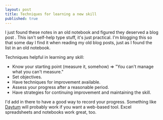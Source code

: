 ```yaml
---
layout: post
title: Techniques for learning a new skill
published: true
---
```

<p>I just found these notes in an old notebook and figured they deserved a blog post . This isn't self-help type stuff, it's just practical. I'm blogging this so that some day I find it when reading my old blog posts, just as I found the list in an old notebook.</p>
<p>Techniques helpful in learning any skill:</p>
<ul>
<li>Know your starting point (measure it, somehow) =&gt; "You can't manage what you can't measure."</li>
<li>Set objectives.</li>
<li>Have techniques for improvement available.</li>
<li>Assess your progress after a reasonable period.</li>
<li>Have strategies for continuing improvement and maintaining the skill.</li>
</ul>
<p>I'd add in there to have a good way to record your progress. Something like <a href="http://www.daytum.com/">Daytum</a> will probably work if you want a web-based tool. Excel spreadsheets and notebooks work great, too.</p>
